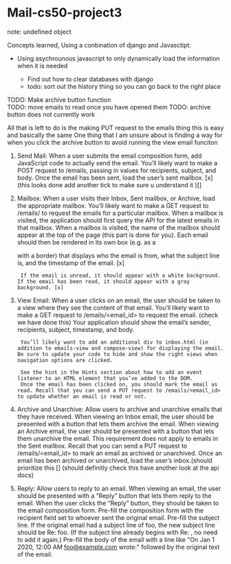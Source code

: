# Mail-cs50-project3

note: undefined object 

Concepts learned, Using a conbination of django and Javasctipt:
 - Using asychrounous javascript to only dynamically load the information when it is needed
  
    - Find out how to clear databases with django 
    - todo: sort out the history thing so you can go back to the right place 

TODO: Make archive button function  
TODO: move emails to read once you have opened them
TODO: archive button does not currently work 

All that is left to do is the making PUT request to the emails thing this is easy and basically the same 
One thing that I am unsure about is finding a way for when you click the archive button to avoid running the view email funciton 

1. Send Mail: When a user submits the email composition form, add JavaScript code to actually send the email.
    You’ll likely want to make a POST request to /emails, passing in values for recipients, subject, and body.
    Once the email has been sent, load the user’s sent mailbox. [x]
    (this looks done add another tick to make sure u understand it )[]

2. Mailbox: When a user visits their Inbox, Sent mailbox, or Archive, load the appropriate mailbox.
        You’ll likely want to make a GET request to /emails/<mailbox> to request the emails for a particular mailbox.
        When a mailbox is visited, the application should first query the API for the latest emails in that mailbox.
        When a mailbox is visited, the name of the mailbox should appear at the top of the page (this part is done for you).
        Each email should then be rendered in its own box (e.g. as a <div> with a border) that displays who the email is from, what the subject line is, and the timestamp of the email. [x]

        If the email is unread, it should appear with a white background. If the email has been read, it should appear with a gray background. [x]

3. View Email: When a user clicks on an email, the user should be taken to a view where they see the content of that email.
        You’ll likely want to make a GET request to /emails/<email_id> to request the email. (check we have done this)
        Your application should show the email’s sender, recipients, subject, timestamp, and body.

        You’ll likely want to add an additional div to inbox.html (in addition to emails-view and compose-view) for displaying the email. Be sure to update your code to hide and show the right views when navigation options are clicked.

        See the hint in the Hints section about how to add an event listener to an HTML element that you’ve added to the DOM.
        Once the email has been clicked on, you should mark the email as read. Recall that you can send a PUT request to /emails/<email_id> to update whether an email is read or not.

4. Archive and Unarchive: Allow users to archive and unarchive emails that they have received.
        When viewing an Inbox email, the user should be presented with a button that lets them archive the email. When viewing an Archive email, the user should be presented with a button that lets them unarchive the email. This requirement does not apply to emails in the Sent mailbox.
        Recall that you can send a PUT request to /emails/<email_id> to mark an email as archived or unarchived.
        Once an email has been archived or unarchived, load the user’s inbox.(should prioritize this [] (should definitly check this have another look at the api docs)

5. Reply: Allow users to reply to an email.
        When viewing an email, the user should be presented with a “Reply” button that lets them reply to the email.
        When the user clicks the “Reply” button, they should be taken to the email composition form.
        Pre-fill the composition form with the recipient field set to whoever sent the original email.
        Pre-fill the subject line. If the original email had a subject line of foo, the new subject line should be Re: foo. (If the subject line already begins with Re: , no need to add it again.)
        Pre-fill the body of the email with a line like "On Jan 1 2020, 12:00 AM foo@example.com wrote:" followed by the original text of the email.
